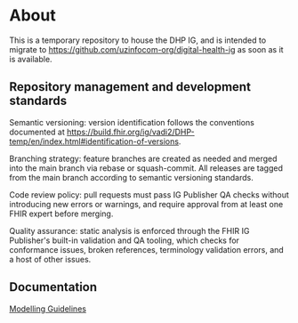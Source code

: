 # About

This is a temporary repository to house the DHP IG, and is intended to migrate to https://github.com/uzinfocom-org/digital-health-ig as soon as it is available.

## Repository management and development standards

Semantic versioning: version identification follows the conventions documented at https://build.fhir.org/ig/vadi2/DHP-temp/en/index.html#identification-of-versions.

Branching strategy: feature branches are created as needed and merged into the main branch via rebase or squash-commit. All releases are tagged from the main branch according to semantic versioning standards.

Code review policy: pull requests must pass IG Publisher QA checks without introducing new errors or warnings, and require approval from at least one FHIR expert before merging.

Quality assurance: static analysis is enforced through the FHIR IG Publisher's built-in validation and QA tooling, which checks for conformance issues, broken references, terminology validation errors, and a host of other issues.

## Documentation

[Modelling Guidelines](/modelling-guidelines.md)
